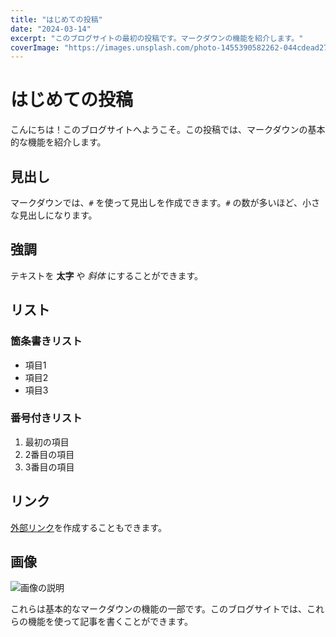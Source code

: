 ```yaml
---
title: "はじめての投稿"
date: "2024-03-14"
excerpt: "このブログサイトの最初の投稿です。マークダウンの機能を紹介します。"
coverImage: "https://images.unsplash.com/photo-1455390582262-044cdead277a?ixlib=rb-4.0.3&ixid=M3wxMjA3fDB8MHxwaG90by1wYWdlfHx8fGVufDB8fHx8fA%3D%3D&auto=format&fit=crop&w=1000&q=80"
---
```


# はじめての投稿

こんにちは！このブログサイトへようこそ。この投稿では、マークダウンの基本的な機能を紹介します。

## 見出し

マークダウンでは、`#` を使って見出しを作成できます。`#` の数が多いほど、小さな見出しになります。

## 強調

テキストを **太字** や *斜体* にすることができます。

## リスト

### 箇条書きリスト

- 項目1
- 項目2
- 項目3

### 番号付きリスト

1. 最初の項目
2. 2番目の項目
3. 3番目の項目

## リンク

[外部リンク](https://www.example.com)を作成することもできます。

## 画像

![画像の説明](https://images.unsplash.com/photo-1516546453174-5e1098a4b4af?ixlib=rb-4.0.3&ixid=M3wxMjA3fDB8MHxwaG90by1wYWdlfHx8fGVufDB8fHx8fA%3D%3D&auto=format&fit=crop&w=1170&q=80)

これらは基本的なマークダウンの機能の一部です。このブログサイトでは、これらの機能を使って記事を書くことができます。